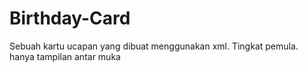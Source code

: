 # Birthday-Card
Sebuah kartu ucapan yang dibuat menggunakan xml. Tingkat pemula.
hanya tampilan antar muka
